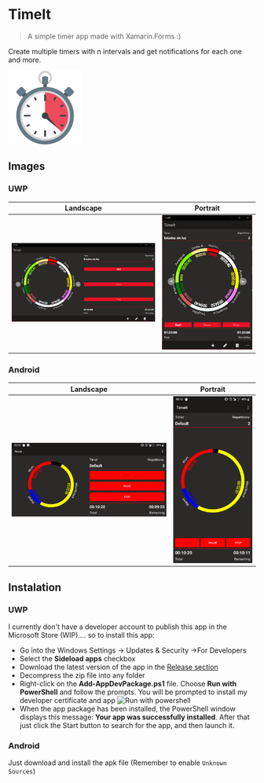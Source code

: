 # TimeIt
> A simple timer app made with Xamarin.Forms :)

Create multiple timers with n intervals and get notifications for each one and more.

<img height="150" width="150" src="images/appIcon.png">

## Images

### UWP
Landscape             |  Portrait
:-------------------------:|:-------------------------:
![](./images/uwp_landscape.png)  |  ![](./images/uwp_portrait.PNG)

### Android
Landscape             |  Portrait
:-------------------------:|:-------------------------:
![](./images/android_landscape.png)  |  ![](./images/android_portrait.png)

## Instalation

### UWP
I currently don't have a developer account to publish this app in the Microsoft Store (WIP).... so to install this app:
* Go into the Windows Settings -> Updates & Security ->For Developers
* Select the **Sideload apps** checkbox
* Download the latest version of the app in the [Release section](https://github.com/Wolfteam/TimeIt/releases) 
* Decompress the zip file into any folder
* Right-click on the **Add-AppDevPackage.ps1** file. Choose **Run with PowerShell** and follow the prompts. You will be prompted to install my developer certificate and app
![Run with powershell](https://docs.microsoft.com/en-us/windows/uwp/packaging/images/packaging-screen7.jpg)
* When the app package has been installed, the PowerShell window displays this message: **Your app was successfully installed**. After that just click the Start button to search for the app, and then launch it. 


### Android
Just download and install the apk file (Remember to enable ``Unknown Sources``)
